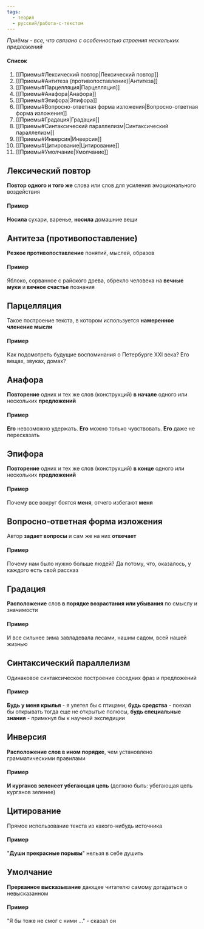 ```yaml
---
tags:
  - теория
  - русский/работа-с-текстом
---
```

*Приёмы - все, что связано с особенностью строения нескольких предложений*

#### Список
1. [[Приемы#Лексический повтор|Лексический повтор]]
2. [[Приемы#Антитеза (противопоставление)|Антитеза]]
3. [[Приемы#Парцелляция|Парцелляция]]
4. [[Приемы#Анафора|Анафора]]
5. [[Приемы#Эпифора|Эпифора]]
6. [[Приемы#Вопросно-ответная форма изложения|Вопросно-ответная форма изложения]]
7. [[Приемы#Градация|Градация]]
8. [[Приемы#Синтаксический параллелизм|Синтаксический параллелизм]]
9. [[Приемы#Инверсия|Инверсия]]
10. [[Приемы#Цитирование|Цитирование]]
11. [[Приемы#Умолчание|Умолчание]]

## Лексический повтор
**Повтор одного и того же** слова или слов для усиления эмоционального воздействия
#### Пример
**Носила** сухари, варенье, **носила** домашние вещи

## Антитеза (противопоставление)
**Резкое противопоставление** понятий, мыслей, образов
#### Пример
Яблоко, сорванное с райского древа, обрекло человека на **вечные муки** и **вечное счастье** познания

## Парцелляция
Такое построение текста, в котором используется **намеренное членение мысли**
#### Пример
Как подсмотреть будущие воспоминания о Петербурге XXI века? Его вещах, звуках, домах?

## Анафора
**Повторение** одних и тех же слов (конструкций) **в начале** одного или нескольких **предложений**
#### Пример
**Его** невозможно удержать. **Его** можно только чувствовать. **Его** даже не пересказать

## Эпифора
**Повторение** одних и тех же слов (конструкций) **в конце** одного или нескольких **предложений**
#### Пример
Почему все вокруг боятся **меня**, отчего избегают **меня**

## Вопросно-ответная форма изложения
Автор **задает вопросы** и сам же на них **отвечает**
#### Пример
Почему нам было нужно больше людей? Да потому, что, оказалось, у каждого есть свой рассказ

## Градация
**Расположение** слов **в порядке возрастания или убывания** по смыслу и значимости
#### Пример
И все сильнее зима завладевала лесами, нашим садом, всей нашей жизнью

## Синтаксический параллелизм
Одинаковое синтаксическое построение соседних фраз и предложений
#### Пример
**Будь у меня крылья** - я улетел бы с птицами, **будь средства** - поехал бы открывать тогда еще не открытые полюсы, **будь специальные знания** - примкнул бы к научной экспедиции

## Инверсия
**Расположение слов в ином порядке**, чем установлено грамматическими правилами
#### Пример
**И курганов зеленеет убегающая цепь** (должно быть: убегающая цепь курганов зеленее)

## Цитирование
Прямое использование текста из какого-нибудь источника
#### Пример
"**Души прекрасные порывы**" нельзя в себе душить

## Умолчание
**Прерванное высказывание** дающее читателю самому догадаться о невысказанном
#### Пример
"Я бы тоже не смог с ними ..." - сказал он